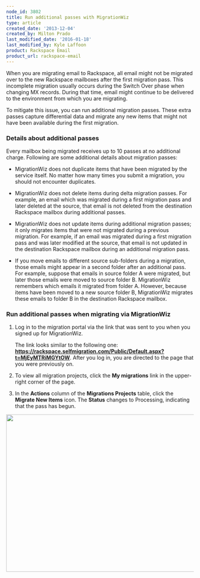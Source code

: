 ```yaml
---
node_id: 3802
title: Run additional passes with MigrationWiz
type: article
created_date: '2013-12-04'
created_by: Milton Prado
last_modified_date: '2016-01-18'
last_modified_by: Kyle Laffoon
product: Rackspace Email
product_url: rackspace-email
---
```


When you are migrating email to Rackspace, all email might not be
migrated over to the new Rackspace mailboxes after the first migration
pass. This incomplete migration usually occurs during the Switch Over
phase when changing MX records. During that time, email might continue
to be delivered to the environment from which you are migrating.

To mitigate this issue, you can run additional migration passes. These
extra passes capture differential data and migrate any new items that
might not have been available during the first migration.

### Details about additional passes

Every mailbox being migrated receives up to 10 passes at no additional
charge. Following are some additional details about migration passes:

- MigrationWiz does not duplicate items that have been migrated by the service itself. No matter how many times you submit a migration, you should not encounter duplicates.

- MigrationWiz does not delete items during delta migration passes. For example, an email which was migrated during a first migration pass and later deleted at the source, that email is not deleted from the destination Rackspace mailbox during additional passes.

- MigrationWiz does not update items during additional migration passes; it only migrates items that were not migrated during a previous migration. For example, if an email was migrated during a first migration pass and was later modified at the source, that email is not updated in the destination Rackspace mailbox during an    additional migration pass.

- If you move emails to different source sub-folders during a migration, those emails might appear in a second folder after an additional pass. For example, suppose that emails in source folder A were migrated, but later those emails were moved to source folder B. MigrationWiz remembers which emails it migrated from folder A. However, because items have been moved to a new source folder B,     MigrationWiz migrates these emails to folder B in the destination Rackspace mailbox.

### Run additional passes when migrating via MigrationWiz

1. Log in to the migration portal via the link that was sent to you when
you signed up for MigrationWiz.

    The link looks similar to the following one: **https://rackspace.selfmigration.com/Public/Default.aspx?t=MjEyMTRiMGYtOW**.
After you log in, you are directed to the page that you were previously
on.

2. To view all migration projects, click the **My migrations** link in
the upper-right corner of the page.

3. In the **Actions** column of the **Migrations Projects** table, click
the **Migrate New Items** icon. The **Status** changes to
Processing, indicating that the pass has begun.

<img src="https://8026b2e3760e2433679c-fffceaebb8c6ee053c935e8915a3fbe7.ssl.cf2.rackcdn.com/field/image/2013-12-04_1555%20copy.jpg" width="756" height="422" />
